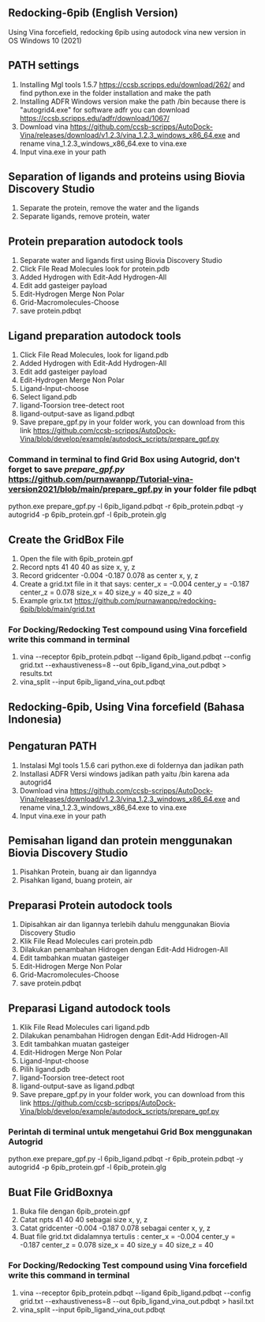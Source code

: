 ## Redocking-6pib (English Version) 
Using Vina forcefield, redocking 6pib using autodock vina new version in OS Windows 10 (2021)

## PATH settings
1. Installing Mgl tools 1.5.7 https://ccsb.scripps.edu/download/262/ and find python.exe in the folder installation and make the path
2. Installing ADFR Windows version make the path /bin because there is "autogrid4.exe" for software adfr you can download https://ccsb.scripps.edu/adfr/download/1067/
3. Download vina https://github.com/ccsb-scripps/AutoDock-Vina/releases/download/v1.2.3/vina_1.2.3_windows_x86_64.exe and rename vina_1.2.3_windows_x86_64.exe to vina.exe
4. Input vina.exe in your path 

## Separation of ligands and proteins using Biovia Discovery Studio
1. Separate the protein, remove the water and the ligands
2. Separate ligands, remove protein, water


## Protein preparation autodock tools
1. Separate water and ligands first using Biovia Discovery Studio
2. Click File Read Molecules look for protein.pdb
3. Added Hydrogen with Edit-Add Hydrogen-All
4. Edit add gasteiger payload
5. Edit-Hydrogen Merge Non Polar
6. Grid-Macromolecules-Choose
7. save protein.pdbqt

## Ligand preparation autodock tools
1. Click File Read Molecules, look for ligand.pdb
2. Added Hydrogen with Edit-Add Hydrogen-All
3. Edit add gasteiger payload
4. Edit-Hydrogen Merge Non Polar
5. Ligand-Input-choose
6. Select ligand.pdb
7. ligand-Toorsion tree-detect root
8. ligand-output-save as ligand.pdbqt
9. Save prepare_gpf.py in your folder work, you can download from this link https://github.com/ccsb-scripps/AutoDock-Vina/blob/develop/example/autodock_scripts/prepare_gpf.py

### Command in terminal to find Grid Box using Autogrid, don't forget to save _prepare_gpf.py_ https://github.com/purnawanpp/Tutorial-vina-version2021/blob/main/prepare_gpf.py in your folder file pdbqt 
python.exe prepare_gpf.py -l 6pib_ligand.pdbqt -r 6pib_protein.pdbqt -y
autogrid4 -p 6pib_protein.gpf -l 6pib_protein.glg

## Create the GridBox File
1. Open the file with 6pib_protein.gpf
2. Record npts 41 40 40 as size x, y, z
3. Record gridcenter -0.004 -0.187 0.078 as center x, y, z
4. Create a grid.txt file in it that says:
center_x = -0.004
center_y = -0.187
center_z = 0.078
size_x = 40
size_y = 40
size_z = 40
5.  Example grix.txt https://github.com/purnawanpp/redocking-6pib/blob/main/grid.txt

### For Docking/Redocking Test compound using Vina forcefield write this command in terminal
1. vina --receptor 6pib_protein.pdbqt --ligand 6pib_ligand.pdbqt --config grid.txt --exhaustiveness=8 --out 6pib_ligand_vina_out.pdbqt > results.txt
2. vina_split --input 6pib_ligand_vina_out.pdbqt

## Redocking-6pib, Using Vina forcefield (Bahasa Indonesia) 

## Pengaturan PATH
1. Instalasi Mgl tools 1.5.6 cari python.exe di foldernya dan jadikan path
2. Installasi ADFR Versi windows jadikan path yaitu /bin karena ada autogrid4
3. Download vina https://github.com/ccsb-scripps/AutoDock-Vina/releases/download/v1.2.3/vina_1.2.3_windows_x86_64.exe and rename vina_1.2.3_windows_x86_64.exe to vina.exe
4. Input vina.exe in your path 

## Pemisahan ligand dan protein menggunakan Biovia Discovery Studio
1. Pisahkan Protein, buang air dan liganndya
2. Pisahkan ligand, buang protein, air 

## Preparasi Protein autodock tools
1. Dipisahkan air dan ligannya terlebih dahulu menggunakan Biovia Discovery Studio
2. Klik File Read Molecules cari protein.pdb
3. Dilakukan penambahan Hidrogen dengan Edit-Add Hidrogen-All
4. Edit tambahkan muatan gasteiger
5. Edit-Hidrogen Merge Non Polar
6. Grid-Macromolecules-Choose
7. save protein.pdbqt

## Preparasi Ligand autodock tools
1. Klik File Read Molecules cari ligand.pdb
2. Dilakukan penambahan Hidrogen dengan Edit-Add Hidrogen-All
3. Edit tambahkan muatan gasteiger
4. Edit-Hidrogen Merge Non Polar
5. Ligand-Input-choose
6. Pilih ligand.pdb
7. ligand-Toorsion tree-detect root
8. ligand-output-save as ligand.pdbqt
9. Save prepare_gpf.py in your folder work, you can download from this link https://github.com/ccsb-scripps/AutoDock-Vina/blob/develop/example/autodock_scripts/prepare_gpf.py

### Perintah di terminal untuk mengetahui Grid Box menggunakan Autogrid
python.exe prepare_gpf.py -l 6pib_ligand.pdbqt -r 6pib_protein.pdbqt -y
autogrid4 -p 6pib_protein.gpf -l 6pib_protein.glg

## Buat File GridBoxnya
1. Buka file dengan 6pib_protein.gpf
2. Catat npts 41 40 40 sebagai size x, y, z
3. Catat gridcenter -0.004 -0.187 0.078 sebagai center x, y, z
4. Buat file grid.txt didalamnya tertulis :
center_x = -0.004
center_y = -0.187
center_z = 0.078
size_x = 40
size_y = 40
size_z = 40

### For Docking/Redocking Test compound using Vina forcefield write this command in terminal
1. vina --receptor 6pib_protein.pdbqt --ligand 6pib_ligand.pdbqt --config grid.txt --exhaustiveness=8 --out 6pib_ligand_vina_out.pdbqt > hasil.txt
2. vina_split --input 6pib_ligand_vina_out.pdbqt
